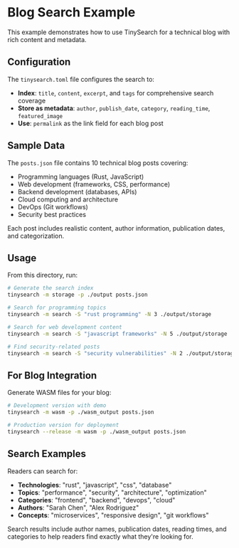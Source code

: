 # Blog Search Example

This example demonstrates how to use TinySearch for a technical blog with rich content and metadata.

## Configuration

The `tinysearch.toml` file configures the search to:

- **Index**: `title`, `content`, `excerpt`, and `tags` for comprehensive search coverage
- **Store as metadata**: `author`, `publish_date`, `category`, `reading_time`, `featured_image`
- **Use**: `permalink` as the link field for each blog post

## Sample Data

The `posts.json` file contains 10 technical blog posts covering:
- Programming languages (Rust, JavaScript)
- Web development (frameworks, CSS, performance)
- Backend development (databases, APIs)
- Cloud computing and architecture
- DevOps (Git workflows)
- Security best practices

Each post includes realistic content, author information, publication dates, and categorization.

## Usage

From this directory, run:

```bash
# Generate the search index
tinysearch -m storage -p ./output posts.json

# Search for programming topics
tinysearch -m search -S "rust programming" -N 3 ./output/storage

# Search for web development content
tinysearch -m search -S "javascript frameworks" -N 5 ./output/storage

# Find security-related posts
tinysearch -m search -S "security vulnerabilities" -N 2 ./output/storage
```

## For Blog Integration

Generate WASM files for your blog:

```bash
# Development version with demo
tinysearch -m wasm -p ./wasm_output posts.json

# Production version for deployment
tinysearch --release -m wasm -p ./wasm_output posts.json
```

## Search Examples

Readers can search for:
- **Technologies**: "rust", "javascript", "css", "database"
- **Topics**: "performance", "security", "architecture", "optimization"
- **Categories**: "frontend", "backend", "devops", "cloud"
- **Authors**: "Sarah Chen", "Alex Rodriguez"
- **Concepts**: "microservices", "responsive design", "git workflows"

Search results include author names, publication dates, reading times, and categories to help readers find exactly what they're looking for.